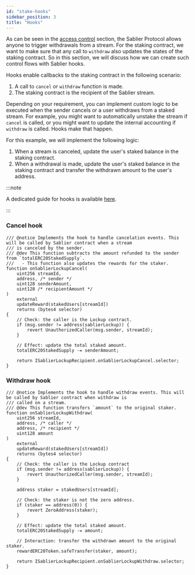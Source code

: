 ```yaml
---
id: "stake-hooks"
sidebar_position: 3
title: "Hooks"
---
```


As can be seen in the [access control](/contracts/v2/reference/access-control#overview) section, the Sablier Protocol
allows anyone to trigger withdrawals from a stream. For the staking contract, we want to make sure that any call to
`withdraw` also updates the states of the staking contract. So in this section, we will discuss how we can create such
control flows with Sablier hooks.

Hooks enable callbacks to the staking contract in the following scenario:

1. A call to `cancel` or `withdraw` function is made.
2. The staking contract is the recipient of the Sablier stream.

Depending on your requirement, you can implement custom logic to be executed when the sender cancels or a user withdraws
from a staked stream. For example, you might want to automatically unstake the stream if `cancel` is called, or you
might want to update the internal accounting if `withdraw` is called. Hooks make that happen.

For this example, we will implement the following logic:

1. When a stream is canceled, update the user's staked balance in the staking contract.
2. When a withdrawal is made, update the user's staked balance in the staking contract and transfer the withdrawn amount
   to the user's address.

:::note

A dedicated guide for hooks is available [here](/contracts/v2/guides/hooks).

:::

### Cancel hook

```solidity
/// @notice Implements the hook to handle cancelation events. This will be called by Sablier contract when a stream
/// is canceled by the sender.
/// @dev This function subtracts the amount refunded to the sender from `totalERC20StakedSupply`.
///   - This function also updates the rewards for the staker.
function onSablierLockupCancel(
    uint256 streamId,
    address, /* sender */
    uint128 senderAmount,
    uint128 /* recipientAmount */
)
    external
    updateReward(stakedUsers[streamId])
    returns (bytes4 selector)
{
    // Check: the caller is the Lockup contract.
    if (msg.sender != address(sablierLockup)) {
        revert UnauthorizedCaller(msg.sender, streamId);
    }

    // Effect: update the total staked amount.
    totalERC20StakedSupply -= senderAmount;

    return ISablierLockupRecipient.onSablierLockupCancel.selector;
}
```

### Withdraw hook

```solidity
/// @notice Implements the hook to handle withdraw events. This will be called by Sablier contract when withdraw is
/// called on a stream.
/// @dev This function transfers `amount` to the original staker.
function onSablierLockupWithdraw(
    uint256 streamId,
    address, /* caller */
    address, /* recipient */
    uint128 amount
)
    external
    updateReward(stakedUsers[streamId])
    returns (bytes4 selector)
{
    // Check: the caller is the Lockup contract
    if (msg.sender != address(sablierLockup)) {
        revert UnauthorizedCaller(msg.sender, streamId);
    }

    address staker = stakedUsers[streamId];

    // Check: the staker is not the zero address.
    if (staker == address(0)) {
        revert ZeroAddress(staker);
    }

    // Effect: update the total staked amount.
    totalERC20StakedSupply -= amount;

    // Interaction: transfer the withdrawn amount to the original staker.
    rewardERC20Token.safeTransfer(staker, amount);

    return ISablierLockupRecipient.onSablierLockupWithdraw.selector;
}
```
